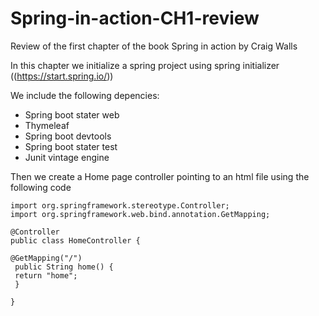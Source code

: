 # Spring-in-action-CH1-review
Review of the first chapter of the book Spring in action by Craig Walls

In this chapter we initialize a spring project using spring initializer ((https://start.spring.io/)) 

We include the following depencies: 

- Spring boot stater web
- Thymeleaf
- Spring boot devtools
- Spring boot stater test
- Junit vintage engine


Then we create a Home page controller pointing to an html file using the following code


```
import org.springframework.stereotype.Controller;
import org.springframework.web.bind.annotation.GetMapping;

@Controller 
public class HomeController {

@GetMapping("/") 
 public String home() {
 return "home"; 
 }

}
```